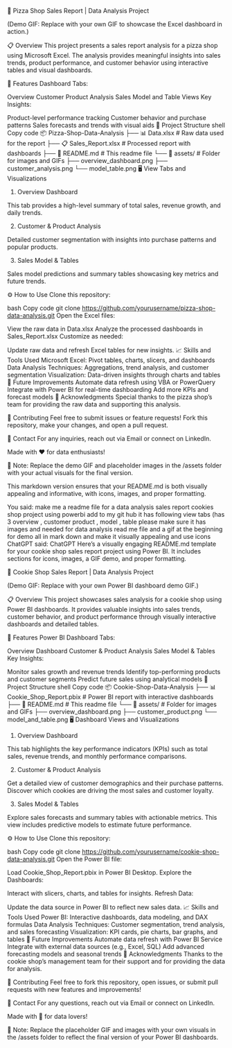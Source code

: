 🍕 Pizza Shop Sales Report | Data Analysis Project

(Demo GIF: Replace with your own GIF to showcase the Excel dashboard in action.)

📋 Overview
This project presents a sales report analysis for a pizza shop using Microsoft Excel. The analysis provides meaningful insights into sales trends, product performance, and customer behavior using interactive tables and visual dashboards.

🎯 Features
Dashboard Tabs:

Overview
Customer Product Analysis
Sales Model and Table Views
Key Insights:

Product-level performance tracking
Customer behavior and purchase patterns
Sales forecasts and trends with visual aids
📂 Project Structure
shell
Copy code
📦 Pizza-Shop-Data-Analysis
├── 📊 Data.xlsx            # Raw data used for the report
├── 📋 Sales_Report.xlsx     # Processed report with dashboards
├── 📝 README.md             # This readme file
└── 📁 assets/               # Folder for images and GIFs
    ├── overview_dashboard.png
    ├── customer_analysis.png
    └── model_table.png
🖥️ View Tabs and Visualizations
1. Overview Dashboard

This tab provides a high-level summary of total sales, revenue growth, and daily trends.

2. Customer & Product Analysis

Detailed customer segmentation with insights into purchase patterns and popular products.

3. Sales Model & Tables

Sales model predictions and summary tables showcasing key metrics and future trends.

⚙️ How to Use
Clone this repository:

bash
Copy code
git clone https://github.com/yourusername/pizza-shop-data-analysis.git
Open the Excel files:

View the raw data in Data.xlsx
Analyze the processed dashboards in Sales_Report.xlsx
Customize as needed:

Update raw data and refresh Excel tables for new insights.
📈 Skills and Tools Used
Microsoft Excel: Pivot tables, charts, slicers, and dashboards
Data Analysis Techniques: Aggregations, trend analysis, and customer segmentation
Visualization: Data-driven insights through charts and tables
🚀 Future Improvements
Automate data refresh using VBA or PowerQuery
Integrate with Power BI for real-time dashboarding
Add more KPIs and forecast models
🏅 Acknowledgments
Special thanks to the pizza shop’s team for providing the raw data and supporting this analysis.

👥 Contributing
Feel free to submit issues or feature requests! Fork this repository, make your changes, and open a pull request.

📧 Contact
For any inquiries, reach out via Email or connect on LinkedIn.

Made with ❤️ for data enthusiasts!

📌 Note:
Replace the demo GIF and placeholder images in the /assets folder with your actual visuals for the final version.

This markdown version ensures that your README.md is both visually appealing and informative, with icons, images, and proper formatting.






You said:
make me a readme file for a data analysis sales report cookies shop project using powerbi 
add to my git hub it has following view tabs (has 3 overview , customer product , model , 
table  please make sure it has images and needed for data analysis read me file and a gif 
at the beginning for demo all in mark down and make it visually appealing and use icons
ChatGPT said:
ChatGPT
Here’s a visually engaging README.md template for your cookie shop sales report project using Power BI. It includes sections for icons, images, a GIF demo, and proper formatting.

🍪 Cookie Shop Sales Report | Data Analysis Project

(Demo GIF: Replace with your own Power BI dashboard demo GIF.)

📋 Overview
This project showcases sales analysis for a cookie shop using Power BI dashboards. It provides valuable insights into sales trends, customer behavior, and product performance through visually interactive dashboards and detailed tables.

🎯 Features
Power BI Dashboard Tabs:

Overview Dashboard
Customer & Product Analysis
Sales Model & Tables
Key Insights:

Monitor sales growth and revenue trends
Identify top-performing products and customer segments
Predict future sales using analytical models
📂 Project Structure
shell
Copy code
📦 Cookie-Shop-Data-Analysis
├── 📊 Cookie_Shop_Report.pbix  # Power BI report with interactive dashboards
├── 📝 README.md                 # This readme file
└── 📁 assets/                   # Folder for images and GIFs
    ├── overview_dashboard.png
    ├── customer_product.png
    └── model_and_table.png
🖥️ Dashboard Views and Visualizations
1. Overview Dashboard

This tab highlights the key performance indicators (KPIs) such as total sales, revenue trends, and monthly performance comparisons.

2. Customer & Product Analysis

Get a detailed view of customer demographics and their purchase patterns. Discover which cookies are driving the most sales and customer loyalty.

3. Sales Model & Tables

Explore sales forecasts and summary tables with actionable metrics. This view includes predictive models to estimate future performance.

⚙️ How to Use
Clone this repository:

bash
Copy code
git clone https://github.com/yourusername/cookie-shop-data-analysis.git
Open the Power BI file:

Load Cookie_Shop_Report.pbix in Power BI Desktop.
Explore the Dashboards:

Interact with slicers, charts, and tables for insights.
Refresh Data:

Update the data source in Power BI to reflect new sales data.
📈 Skills and Tools Used
Power BI: Interactive dashboards, data modeling, and DAX formulas
Data Analysis Techniques: Customer segmentation, trend analysis, and sales forecasting
Visualization: KPI cards, pie charts, bar graphs, and tables
🚀 Future Improvements
Automate data refresh with Power BI Service
Integrate with external data sources (e.g., Excel, SQL)
Add advanced forecasting models and seasonal trends
🏅 Acknowledgments
Thanks to the cookie shop’s management team for their support and for providing the data for analysis.

👥 Contributing
Feel free to fork this repository, open issues, or submit pull requests with new features and improvements!

📧 Contact
For any questions, reach out via Email or connect on LinkedIn.

Made with 💙 for data lovers!

📌 Note:
Replace the placeholder GIF and images with your own visuals in the /assets folder to reflect the final version of your Power BI dashboards.

